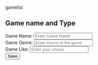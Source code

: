 gamelist
<!DOCTYPE html>
<!--
To change this license header, choose License Headers in Project Properties.
To change this template file, choose Tools | Templates
and open the template in the editor.
-->
<html lang="en">
<head>
<title>Video Games</title>
<meta charset="utf-8">
<meta name="viewport" content="width=device-width, initial-scale=1">
<link rel="stylesheet"
href="https://maxcdn.bootstrapcdn.com/bootstrap/3.4.1/css/bootstrap.min.css">
<script
src="https://ajax.googleapis.com/ajax/libs/jquery/3.5.1/jquery.min.js"></script>
<script
src="https://maxcdn.bootstrapcdn.com/bootstrap/3.4.1/js/bootstrap.min.js"></script>
</head>
<body>
<div class="container">
<h2>Game name and Type</h2>
<form id="gameForm" method="post">
<div class="form-group">
<span><label for="gamename">Game Name:</label> <label id="gamenameMsg">
</label></span>
<input type="text" class="form-control" name="GameName" id="gamename"
placeholder="Enter Game Name" required>
</div>
<div class="form-group">
<label for="gamegenre">Game Genre:</label>
<input type="text" class="form-control" id="gamegenre"
placeholder="Enter Genre of the game" name="gamegenre">
</div>
<div class="form-group">
<label for="gamelike">Game Like:</label>
<input type="text" class="form-control" id="gamelike"
placeholder="Enter your choice" name="gamelike">
</div>
<input type="button" class="btn btn-primary" id="GameSave" value="Save"
onclick="saveGame();">
</form>
</div>
<script>
$("#gamename").focus();
function validateAndGetFormData() {
var gamenameVar = $("#gamename").val();
if (gamenameVar === "") {
alert("Game name not entered");
$("#gamename").focus();
return "";
}
var gamegenreVar = $("#gamegenre").val();
if (gamegenreVar === "") {
alert("Genre not entered");
$("#gamegenre").focus();
return "";
}
var gamelikeVar = $("#gamelike").val();
if (gamelikeVar === "") {
alert("Choice not entered");
$("#gamelike").focus();
return "";
}
var jsonStrObj = {
gamename: gamenameVar,
gamegenre: gamegenreVar,
gamelike: gamelikeVar
};
return JSON.stringify(jsonStrObj);
}
// This method is used to create PUT Json request.
function createPUTRequest(connToken, jsonObj, dbName, relName) {
var putRequest = "{\n"
+ "\"token\" : \""
+ connToken
+ "\","
+ "\"dbName\": \""
+ dbName
+ "\",\n" + "\"cmd\" : \"PUT\",\n"
+ "\"rel\" : \""
+ relName + "\","
+ "\"jsonStr\": \n"
+ jsonObj
+ "\n"
+ "}";
return putRequest;
}
function executeCommand(reqString, dbBaseUrl, apiEndPointUrl) {
var url = dbBaseUrl + apiEndPointUrl;
var jsonObj;
$.post(url, reqString, function (result) {
jsonObj = JSON.parse(result);
}).fail(function (result) {
var dataJsonObj = result.responseText;
jsonObj = JSON.parse(dataJsonObj);
});
return jsonObj;
}
function resetForm() {
$("#gamename").val("");
$("#gamegenre").val("");
$("#gamelike").val("");
$("#gamename").focus();
}
function saveGame() {
var jsonStr = validateAndGetFormData();
if (jsonStr === "") {
return;
}
var putReqStr = createPUTRequest("90939357|-31949287514643522|90939605",
jsonStr, "Video Games", "Direct");
alert(putReqStr);
jQuery.ajaxSetup({async: false});
var resultObj = executeCommand(putReqStr,
"http://api.login2explore.com:5577", "/api/iml");
alert(JSON.stringify(resultObj));
jQuery.ajaxSetup({async: true});
resetForm();
}
</script>
</body>
</html>
